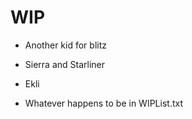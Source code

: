 # WIP
- Another kid for blitz
- Sierra and Starliner
- Ekli

- Whatever happens to be in WIPList.txt